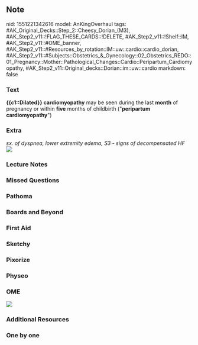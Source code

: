 ## Note
nid: 1551221342616
model: AnKingOverhaul
tags: #AK_Original_Decks::Step_2::Cheesy_Dorian_(M3), #AK_Step2_v11::!FLAG_THESE_CARDS::!DELETE, #AK_Step2_v11::!Shelf::IM, #AK_Step2_v11::#OME_banner, #AK_Step2_v11::#Resources_by_rotation::IM::uw::cardio::cardio_dorian, #AK_Step2_v11::#Subjects::Obstetrics_&_Gynecology::02_Obstetrics_REDO::01_Pregnancy::Mother::Pathological_Changes::Cardio::Peripartum_Cardiomyopathy, #AK_Step2_v11::Original_decks::Dorian::im::uw::cardio
markdown: false

### Text
<div>
  <b>{{c1::Dilated}} cardiomyopathy</b> may be seen during the last
  <b>month</b> of pregnancy or within <b>five</b> months of
  childbirth ("<b>peripartum</b> <b>cardiomyopathy</b>")
</div>

### Extra
<div>
  <i>sx. of dyspnea, lower extremity edema, S3 - signs of
  decompensated HF</i>
</div><img src="paste-2532699264778243.jpg">

### Lecture Notes


### Missed Questions


### Pathoma


### Boards and Beyond


### First Aid


### Sketchy


### Pixorize


### Physeo


### OME
<div class="ome-widget">
  <a href="https://onlinemeded.org?ref=anki"><img src=
  "_OME_AnkiFlashcards_General_4.png"></a>
</div>

### Additional Resources


### One by one

